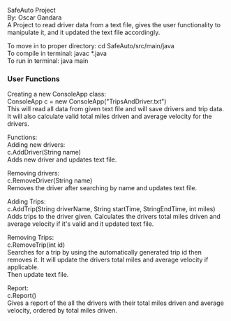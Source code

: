 SafeAuto Project\
By: Oscar Gandara\
A Project to read driver data from a text file, gives the user functionality to manipulate it, and it updated the text file accordingly.

To move in to proper directory: cd SafeAuto/src/main/java\
To compile in terminal: javac *.java\
To run in terminal: java main

### User Functions ###


Creating a new ConsoleApp class:\
  ConsoleApp c = new ConsoleApp("TripsAndDriver.txt") \
This will read all data from given text file and will save drivers and trip data. It will also calculate valid total miles driven and average velocity for the drivers.

Functions:\
Adding new drivers: \
  c.AddDriver(String name) \
 Adds new driver and updates text file. 
 
 Removing drivers: \
    c.RemoveDriver(String name) \
 Removes the driver after searching by name and updates text file. 
 
 Adding Trips: \
  c.AddTrip(String driverName, String startTime, StringEndTime, int miles) \
 Adds trips to the driver given. Calculates the drivers total miles driven and average velocity if it's valid and it updated text file. 
 
 Removing Trips: \
  c.RemoveTrip(int id) \
 Searches for a trip by using the automatically generated trip id then removes it. It will update the drivers total miles and average velocity if applicable. \
 Then update text file. 
 
 Report: \
  c.Report() \
 Gives a report of the all the drivers with their total miles driven and average velocity, ordered by total miles driven.
    
    
   
